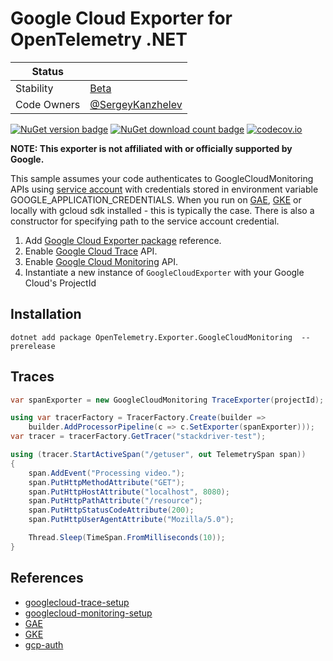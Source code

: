 # Google Cloud Exporter for OpenTelemetry .NET

| Status        |           |
| ------------- |-----------|
| Stability     |  [Beta](../../README.md#beta)|
| Code Owners   |  [@SergeyKanzhelev](https://github.com/SergeyKanzhelev)|

[![NuGet version badge](https://img.shields.io/nuget/v/OpenTelemetry.Exporter.GoogleCloudMonitoring )](https://www.nuget.org/packages/OpenTelemetry.Exporter.GoogleCloudMonitoring )
[![NuGet download count badge](https://img.shields.io/nuget/dt/OpenTelemetry.Exporter.GoogleCloudMonitoring )](https://www.nuget.org/packages/OpenTelemetry.Exporter.GoogleCloudMonitoring )
[![codecov.io](https://codecov.io/gh/open-telemetry/opentelemetry-dotnet-contrib/branch/main/graphs/badge.svg?flag=unittests-Exporter.GoogleCloudMonitoring )](https://app.codecov.io/gh/open-telemetry/opentelemetry-dotnet-contrib?flags[0]=unittests-Exporter.GoogleCloudMonitoring )

**NOTE: This exporter is not affiliated with or officially supported by
Google.**

This sample assumes your code authenticates to GoogleCloudMonitoring  APIs using [service
account][gcp-auth] with credentials stored in environment variable
GOOGLE_APPLICATION_CREDENTIALS. When you run on [GAE][GAE], [GKE][GKE] or
locally with gcloud sdk installed - this is typically the case. There is also a
constructor for specifying path to the service account credential.

1. Add [Google Cloud Exporter
   package][OpenTelemetry-exporter-googlecloud-myget-url] reference.
2. Enable [Google Cloud Trace][googlecloud-trace-setup] API.
3. Enable [Google Cloud Monitoring][googlecloud-monitoring-setup] API.
4. Instantiate a new instance of `GoogleCloudExporter` with your Google Cloud's
   ProjectId

## Installation

```shell
dotnet add package OpenTelemetry.Exporter.GoogleCloudMonitoring  --prerelease
```

## Traces

```csharp
var spanExporter = new GoogleCloudMonitoring TraceExporter(projectId);

using var tracerFactory = TracerFactory.Create(builder =>
    builder.AddProcessorPipeline(c => c.SetExporter(spanExporter)));
var tracer = tracerFactory.GetTracer("stackdriver-test");

using (tracer.StartActiveSpan("/getuser", out TelemetrySpan span))
{
    span.AddEvent("Processing video.");
    span.PutHttpMethodAttribute("GET");
    span.PutHttpHostAttribute("localhost", 8080);
    span.PutHttpPathAttribute("/resource");
    span.PutHttpStatusCodeAttribute(200);
    span.PutHttpUserAgentAttribute("Mozilla/5.0");

    Thread.Sleep(TimeSpan.FromMilliseconds(10));
}
```

## References

* [googlecloud-trace-setup](https://cloud.google.com/trace/docs/setup/)
* [googlecloud-monitoring-setup](https://cloud.google.com/monitoring/api/enable-api)
* [GAE](https://cloud.google.com/appengine/docs/flexible/dotnet/quickstart)
* [GKE](https://codelabs.developers.google.com/codelabs/cloud-kubernetes-aspnetcore/index.html)
* [gcp-auth](https://cloud.google.com/docs/authentication/getting-started)

[googlecloud-trace-setup]: https://cloud.google.com/trace/docs/setup/
[googlecloud-monitoring-setup]:
    https://cloud.google.com/monitoring/api/enable-api
[GAE]: https://cloud.google.com/appengine/docs/flexible/dotnet/quickstart
[GKE]:
    https://codelabs.developers.google.com/codelabs/cloud-kubernetes-aspnetcore/index.html
[gcp-auth]: https://cloud.google.com/docs/authentication/getting-started
[OpenTelemetry-exporter-googlecloud-myget-url]:
    https://www.nuget.org/packages/OpenTelemetry.Exporter.GoogleCloud
